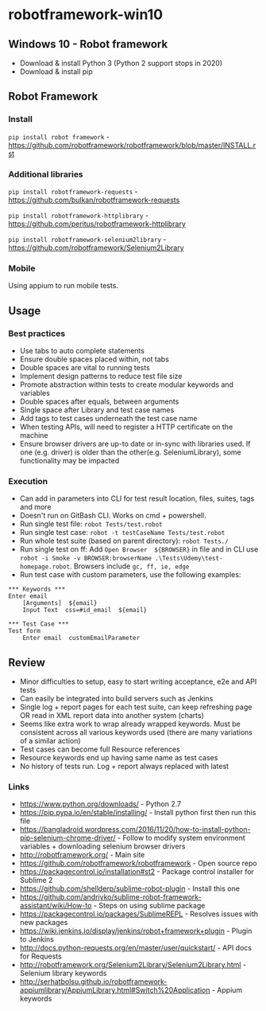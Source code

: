 # robotframework-win10
## Windows 10 - Robot framework
* Download & install Python 3 (Python 2 support stops in 2020)
* Download & install pip
## Robot Framework
### Install
```pip install robot framework``` - https://github.com/robotframework/robotframework/blob/master/INSTALL.rst
### Additional libraries
```pip install robotframework-requests``` - https://github.com/bulkan/robotframework-requests

```pip install robotframework-httplibrary``` - https://github.com/peritus/robotframework-httplibrary

```pip install robotframework-selenium2library``` - https://github.com/robotframework/Selenium2Library

### Mobile
Using appium to run mobile tests.

## Usage
### Best practices
* Use tabs to auto complete statements
* Ensure double spaces placed within, not tabs
* Double spaces are vital to running tests
* Implement design patterns to reduce test file size 
* Promote abstraction within tests to create modular keywords and variables
* Double spaces after equals, between arguments
* Single space after Library and test case names 
* Add tags to test cases underneath the test case name
* When testing APIs, will need to register a HTTP certificate on the machine
* Ensure browser drivers are up-to date or in-sync with libraries used. If one (e.g. driver) is older than the other(e.g. SeleniumLibrary), some functionality may be impacted

### Execution
* Can add in parameters into CLI for test result location, files, suites, tags and more
* Doesn't run on GitBash CLI. Works on cmd + powershell. 
* Run single test file: ```robot Tests/test.robot```
* Run single test case: ```robot -t testCaseName Tests/test.robot```
* Run whole test suite (based on parent directory): ```robot Tests./```
* Run single test on ff: Add ```Open Browser  ${BROWSER}``` in file and in CLI use ```robot -i Smoke -v BROWSER:browserName .\Tests\Udemy\test-homepage.robot```. Browsers include ```gc, ff, ie, edge```
* Run test case with custom parameters, use the following examples:
```
*** Keywords ***
Enter email 
	[Arguments]  ${email}
	Input Text  css=#id_email  ${email}

*** Test Case ***
Test form
    Enter email  customEmailParameter
```

## Review
* Minor difficulties to setup, easy to start writing acceptance, e2e and API tests
* Can easily be integrated into build servers such as Jenkins 
* Single log + report pages for each test suite, can keep refreshing page OR read in XML report data into another system (charts)
* Seems like extra work to wrap already wrapped keywords. Must be consistent across all various keywords used (there are many variations of a similar action)
* Test cases can become full Resource references
* Resource keywords end up having same name as test cases
* No history of tests run. Log + report always replaced with latest

### Links 

* https://www.python.org/downloads/ - Python 2.7
* https://pip.pypa.io/en/stable/installing/ - Install python first then run this file
* https://bangladroid.wordpress.com/2016/11/20/how-to-install-python-pip-selenium-chrome-driver/ - Follow to modify system environment variables + downloading selenium browser drivers
* http://robotframework.org/ - Main site
* https://github.com/robotframework/robotframework - Open source repo
* https://packagecontrol.io/installation#st2 - Package control installer for Sublime 2
* https://github.com/shellderp/sublime-robot-plugin - Install this one
* https://github.com/andriyko/sublime-robot-framework-assistant/wiki/How-to - Steps on using sublime package
* https://packagecontrol.io/packages/SublimeREPL - Resolves issues with new packages
* https://wiki.jenkins.io/display/jenkins/robot+framework+plugin - Plugin to Jenkins
* http://docs.python-requests.org/en/master/user/quickstart/ - API docs for Requests
* http://robotframework.org/Selenium2Library/Selenium2Library.html - Selenium library keywords
* http://serhatbolsu.github.io/robotframework-appiumlibrary/AppiumLibrary.html#Switch%20Application - Appium keywords